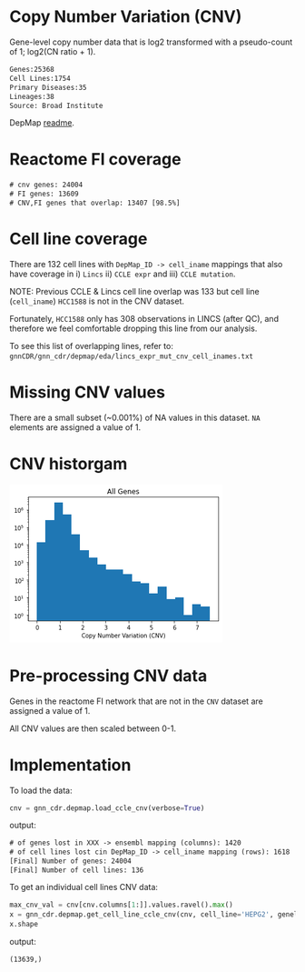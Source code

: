 # Copy Number Variation (CNV)

Gene-level copy number data that is log2 transformed with a pseudo-count of 1; log2(CN ratio + 1). 

```
Genes:25368
Cell Lines:1754
Primary Diseases:35
Lineages:38
Source: Broad Institute
```

DepMap [readme](https://depmap.org/portal/download/?releasename=DepMap+Public+22Q1&filename=CCLE_gene_cn.csv).

# Reactome FI coverage 

```
# cnv genes: 24004
# FI genes: 13609
# CNV,FI genes that overlap: 13407 [98.5%]
```

# Cell line coverage 

There are 132 cell lines with `DepMap_ID -> cell_iname` mappings that also have coverage in i) `Lincs` ii) `CCLE expr` and iii) `CCLE mutation`.

NOTE: Previous CCLE & Lincs cell line overlap was 133 but cell line (`cell_iname`) `HCC1588` is not in the CNV dataset. 

Fortunately, `HCC1588` only has 308 observations in LINCS (after QC), and therefore we feel comfortable dropping this line from our analysis.

To see this list of overlapping lines, refer to: 
`gnnCDR/gnn_cdr/depmap/eda/lincs_expr_mut_cnv_cell_inames.txt`

# Missing CNV values 

There are a small subset (~0.001%) of NA values in this dataset. `NA` elements are assigned a value of 1. 

# CNV historgam 

![](./CNV_dist_all_genes.png) 

# Pre-processing CNV data 

Genes in the reactome FI network that are not in the `CNV` dataset are assigned a value of 1. 

All CNV values are then scaled between 0-1. 

# Implementation 

To load the data: 

```python 
cnv = gnn_cdr.depmap.load_ccle_cnv(verbose=True)
```

output: 

```
# of genes lost in XXX -> ensembl mapping (columns): 1420
# of cell lines lost cin DepMap_ID -> cell_iname mapping (rows): 1618
[Final] Number of genes: 24004
[Final] Number of cell lines: 136
```

To get an individual cell lines CNV data: 

```python 
max_cnv_val = cnv[cnv.columns[1:]].values.ravel().max()
x = gnn_cdr.depmap.get_cell_line_ccle_cnv(cnv, cell_line='HEPG2', genelist=nodelist_fi, max_cnv_val=max_cnv_val)
x.shape
```

output: 

```
(13639,)
```